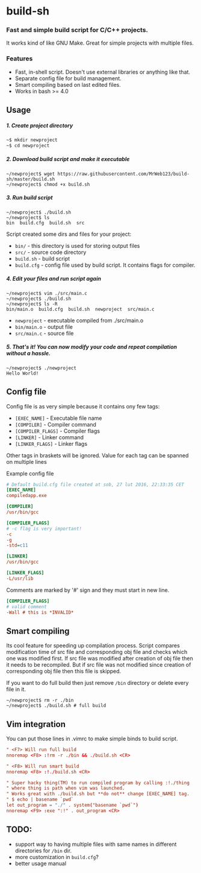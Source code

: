 build-sh
========
### Fast and simple build script for C/C++ projects.
It works kind of like GNU Make. Great for simple projects with multiple files.


### Features
  * Fast, in-shell script. Doesn't use external libraries or anything like that.
  * Separate config file for build management.
  * Smart compiling based on last edited files.
  * Works in bash >= 4.0


## Usage
##### 1. Create project directory
```bash
~$ mkdir newproject
~$ cd newproject
```


##### 2. Download build script and make it executable
```shell
~/newproject$ wget https://raw.githubusercontent.com/MrWeb123/build-sh/master/build.sh
~/newproject$ chmod +x build.sh
```


##### 3. Run build script
```
~/newproject$ ./build.sh
~/newproject$ ls
bin  build.cfg  build.sh  src
```
Script created some dirs and files for your project:
* `bin/`        - this directory is used for storing output files
* `src/`        - source code directory
* `build.sh`    - build script
* `build.cfg`   - config file used by build script. It contains flags for compiler.


##### 4. Edit your files and run script again
```
~/newproject$ vim ./src/main.c
~/newproject$ ./build.sh
~/newproject$ ls -R
bin/main.o  build.cfg  build.sh  newproject  src/main.c
```
* `newproject`  - executable compiled from ./src/main.o
* `bin/main.o`  - output file
* `src/main.c`  - source file


##### 5. That's it! You can now modify your code and repeat compilation without a hassle.
```
~/newproject$ ./newproject
Hello World!
```



## Config file
Config file is as very simple because it contains ony few tags:
  * `[EXEC_NAME]`       - Executable file name
  * `[COMPILER]`        - Compiler command
  * `[COMPILER_FLAGS]`  - Compiler flags
  * `[LINKER]`          - Linker command
  * `[LINKER_FLAGS]`    - Linker flags

Other tags in braskets will be ignored.
Value for each tag can be spanned on multiple lines

Example config file
```cfg
# Default build.cfg file created at sob, 27 lut 2016, 22:33:35 CET
[EXEC_NAME]
compiledapp.exe

[COMPILER]
/usr/bin/gcc

[COMPILER_FLAGS]
# -c flag is very important!
-c
-g
-std=c11

[LINKER]
/usr/bin/gcc

[LINKER_FLAGS]
-L/usr/lib
```


Comments are marked by '#' sign and they must start in new line.
```cfg
[COMPILER_FLAGS]
# valid comment
-Wall # this is *INVALID*
```


## Smart compiling
Its cool feature for speeding up compilation process.
Script compares modification time of src file and corresponding obj file
and checks which one was modified first.
If src file was modified after creation of obj file then it needs to be recompiled.
But if src file was not modified since creation of corresponding obj file then this file is skipped.

If you want to do full build then just remove `/bin` directory or delete every file in it.
```shell
~/newproject$ rm -r ./bin
~/newproject$ ./build.sh # full build
```


## Vim integration
You can put those lines in .vimrc to make simple binds to build script.
```rc
" <F7> Will run full build
nnoremap <F8> :!rm -r ./bin && ./build.sh <CR>

" <F8> Will run smart build
nnoremap <F8> :!./build.sh <CR>

" Super hacky thing(TM) to run compiled program by calling :!./thing 
" where thing is path when vim was launched.
" Works great with ./build.sh but **do not** change [EXEC_NAME] tag.
" $ echo | basename `pwd`
let out_program = "./" . system("basename `pwd`")
nnoremap <F9> :exe ":!" . out_program <CR>
```

## TODO:
 * support way to having multiple files with same names in different directories for `/bin` dir.
 * more customization in `build.cfg`?
 * better usage manual
